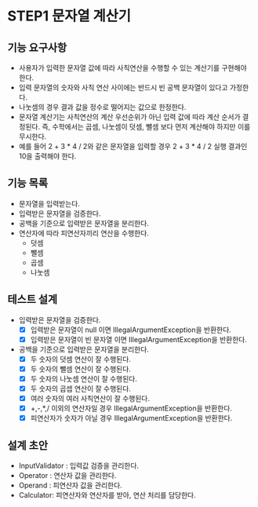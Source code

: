 # STEP1 문자열 계산기

## 기능 요구사항

- 사용자가 입력한 문자열 값에 따라 사칙연산을 수행할 수 있는 계산기를 구현해야 한다.
- 입력 문자열의 숫자와 사칙 연산 사이에는 반드시 빈 공백 문자열이 있다고 가정한다.
- 나눗셈의 경우 결과 값을 정수로 떨어지는 값으로 한정한다.
- 문자열 계산기는 사칙연산의 계산 우선순위가 아닌 입력 값에 따라 계산 순서가 결정된다. 즉, 수학에서는 곱셈, 나눗셈이 덧셈, 뺄셈 보다 먼저 계산해야 하지만 이를 무시한다.
- 예를 들어 2 + 3 * 4 / 2와 같은 문자열을 입력할 경우 2 + 3 * 4 / 2 실행 결과인 10을 출력해야 한다.

## 기능 목록

- 문자열을 입력받는다.
- 입력받은 문자열을 검증한다.
- 공백을 기준으로 입력받은 문자열을 분리한다.
- 연산자에 따라 피연산자끼리 연산을 수행한다.
  - 덧셈
  - 뺄셈
  - 곱셈
  - 나눗셈

## 테스트 설계
- 입력받은 문자열을 검증한다.
  - [x] 입력받은 문자열이 null 이면 IllegalArgumentException을 반환한다.
  - [x] 입력받은 문자열이 빈 문자열 이면 IllegalArgumentException을 반환한다.
- 공백을 기준으로 입력받은 문자열을 분리한다.
  - [x] 두 숫자의 덧셈 연산이 잘 수행된다.
  - [x] 두 숫자의 뺄셈 연산이 잘 수행된다.
  - [x] 두 숫자의 나눗셈 연산이 잘 수행된다.
  - [x] 두 숫자의 곱셉 연산이 잘 수행된다.
  - [x] 여러 숫자의 여러 사칙연산이 잘 수행된다.
  - [x] +,-,*,/ 이외의 연산자일 경우 IllegalArgumentException을 반환한다.
  - [x] 피연산자가 숫자가 아닐 경우 IllegalArgumentException을 반환한다.

[//]: # (  - [] 공백으로 분리한 문자열의 홀수 번째는 반드시 피연산자이다.)
[//]: # (  - [] 분리한 마지막 값이 반드시 숫자인지 검증한다.)
[//]: # (  - [] 연산자 순서에 올바른 사칙연산자가 존재하는지 검증한다.)
[//]: # (  - [] 입력 순서에 따라 연산이 순차적으로 진행되는지 검증한다.)

## 설계 초안
- InputValidator : 입력값 검증을 관리한다.
- Operator : 연산자 값을 관리한다.
- Operand : 피연산자 값을 관리한다.
- Calculator: 피연산자와 연산자를 받아, 연산 처리를 담당한다.